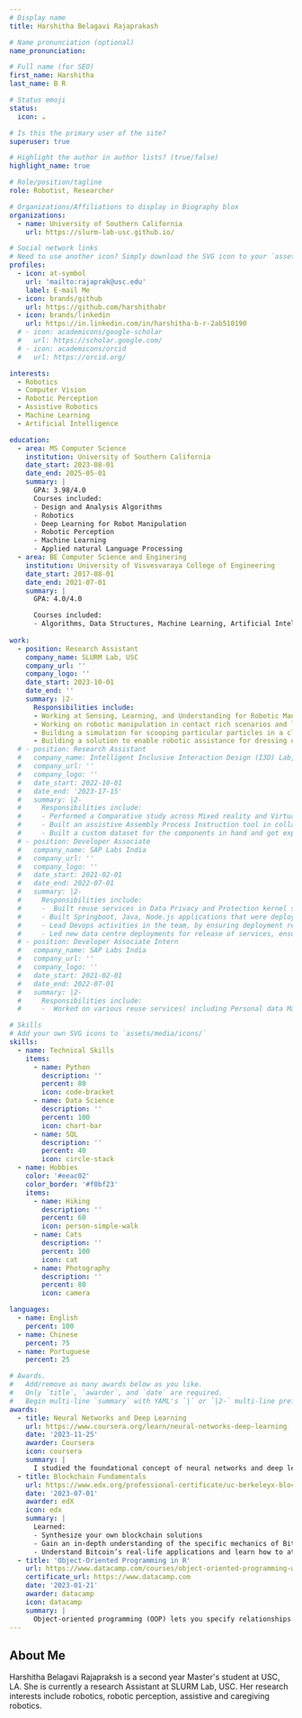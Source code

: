 ```yaml
---
# Display name
title: Harshitha Belagavi Rajaprakash

# Name pronunciation (optional)
name_pronunciation:  

# Full name (for SEO)
first_name: Harshitha
last_name: B R

# Status emoji
status:
  icon: ☕️

# Is this the primary user of the site?
superuser: true

# Highlight the author in author lists? (true/false)
highlight_name: true

# Role/position/tagline
role: Robotist, Researcher

# Organizations/Affiliations to display in Biography blox
organizations:
  - name: University of Southern California
    url: https://slurm-lab-usc.github.io/

# Social network links
# Need to use another icon? Simply download the SVG icon to your `assets/media/icons/` folder.
profiles:
  - icon: at-symbol
    url: 'mailto:rajaprak@usc.edu'
    label: E-mail Me
  - icon: brands/github
    url: https://github.com/harshithabr
  - icon: brands/linkedin
    url: https://in.linkedin.com/in/harshitha-b-r-2ab510190
  # - icon: academicons/google-scholar
  #   url: https://scholar.google.com/
  # - icon: academicons/orcid
  #   url: https://orcid.org/

interests:
  - Robotics
  - Computer Vision
  - Robotic Perception
  - Assistive Robotics
  - Machine Learning
  - Artificial Intelligence

education:
  - area: MS Computer Science
    institution: University of Southern California
    date_start: 2023-08-01
    date_end: 2025-05-01
    summary: |
      GPA: 3.98/4.0
      Courses included:
      - Design and Analysis Algorithms
      - Robotics
      - Deep Learning for Robot Manipulation
      - Robotic Perception
      - Machine Learning
      - Applied natural Language Processing
  - area: BE Computer Science and Enginering
    institution: University of Visvesvaraya College of Engineering
    date_start: 2017-08-01
    date_end: 2021-07-01
    summary: |
      GPA: 4.0/4.0

      Courses included:
      - Algorithms, Data Structures, Machine Learning, Artificial Intelligence, Data Mining
  
work:
  - position: Research Assistant
    company_name: SLURM Lab, USC
    company_url: ''
    company_logo: ''
    date_start: 2023-10-01
    date_end: ''
    summary: |2-
      Responsibilities include:
      - Working at Sensing, Learning, and Understanding for Robotic Manipulation (SLURM) Lab at University of Southern California (USC) on Caregiving Robots, Plant Manipulation
      - Working on robotic manipulation in contact rich scenarios and leveraging trajectory optimisation for planning.
      - Building a simulation for scooping particular particles in a clustered environment.
      - Building a solution to enable robotic assistance for dressing of patients with muscular dystrophe and other neuro immune conditions, as well as working on assistance for sponge bathing a patient, to ensure maximum coverage.
  # - position: Research Assistant
  #   company_name: Intelligent Inclusive Interaction Design (I3D) Lab, Indian Institute of Science, Bangalore
  #   company_url: ''
  #   company_logo: ''
  #   date_start: 2022-10-01
  #   date_end: '2023-17-15'
  #   summary: |2-
  #     Responsibilities include:
  #     - Performed a Comparative study across Mixed reality and Virtual reality based remote welding Digital twin applications and mapping the coordinates defined for welding movement to the robot coordinates using regression technique.
  #     - Built an assistive Assembly Process Instruction tool in collaboration with Collin's Aerospace, where Computer Vision is used to detect the components. Involved extensively in this stage of the project, which enabled me to understand various types of object detection algorithms in Computer Vision, study various object detection models(YOLO V5, YOLO V7, DETR, YOLOV8) and different versions of the same. Instructions and warnings based on a defined Assembly Process are provided to the user in a mixed reality application; after the detection of the components.
  #     - Built a custom dataset for the components in hand and got experience in the various pre-processing steps involved with creating the dataset, with real and synthetic images. Tried different augmentations on the dataset created.
  # - position: Developer Associate 
  #   company_name: SAP Labs India
  #   company_url: ''
  #   company_logo: ''
  #   date_start: 2021-02-01
  #   date_end: 2022-07-01
  #   summary: |2-
  #     Responsibilities include:
  #     -  Built reuse services in Data Privacy and Protection kernel service team at SAP that enables businesses to be compliant with GDPR and similar regulations. 
  #     - Built Springboot, Java, Node.js applications that were deployed on Cloud Foundry with a strong process driven team that followed Agile methodologies. 
  #     - Lead Devops activities in the team, by ensuring deployment ready code-base at the end of the sprints, orchestrating the release of the services and sanitization of the code base through multiple scans(Blackduck, WhiteSource, etc).
  #     - Led new data centre deployments for release of services, ensurng seamless expansion and usgae of our services by customers
  # - position: Developer Associate Intern
  #   company_name: SAP Labs India
  #   company_url: ''
  #   company_logo: ''
  #   date_start: 2021-02-01
  #   date_end: 2022-07-01
  #   summary: |2-
  #     Responsibilities include:
  #     -  Worked on various reuse services( including Personal data Manager and Data Privacy Integration) built to archive and handle data of end users, analysed various consumption scenarios along with supporting customer incidents.

# Skills
# Add your own SVG icons to `assets/media/icons/`
skills:
  - name: Technical Skills
    items:
      - name: Python
        description: ''
        percent: 80
        icon: code-bracket
      - name: Data Science
        description: ''
        percent: 100
        icon: chart-bar
      - name: SQL
        description: ''
        percent: 40
        icon: circle-stack
  - name: Hobbies
    color: '#eeac02'
    color_border: '#f0bf23'
    items:
      - name: Hiking
        description: ''
        percent: 60
        icon: person-simple-walk
      - name: Cats
        description: ''
        percent: 100
        icon: cat
      - name: Photography
        description: ''
        percent: 80
        icon: camera

languages:
  - name: English
    percent: 100
  - name: Chinese
    percent: 75
  - name: Portuguese
    percent: 25

# Awards.
#   Add/remove as many awards below as you like.
#   Only `title`, `awarder`, and `date` are required.
#   Begin multi-line `summary` with YAML's `|` or `|2-` multi-line prefix and indent 2 spaces below.
awards:
  - title: Neural Networks and Deep Learning
    url: https://www.coursera.org/learn/neural-networks-deep-learning
    date: '2023-11-25'
    awarder: Coursera
    icon: coursera
    summary: |
      I studied the foundational concept of neural networks and deep learning. By the end, I was familiar with the significant technological trends driving the rise of deep learning; build, train, and apply fully connected deep neural networks; implement efficient (vectorized) neural networks; identify key parameters in a neural network’s architecture; and apply deep learning to your own applications.
  - title: Blockchain Fundamentals
    url: https://www.edx.org/professional-certificate/uc-berkeleyx-blockchain-fundamentals
    date: '2023-07-01'
    awarder: edX
    icon: edx
    summary: |
      Learned:
      - Synthesize your own blockchain solutions
      - Gain an in-depth understanding of the specific mechanics of Bitcoin
      - Understand Bitcoin’s real-life applications and learn how to attack and destroy Bitcoin, Ethereum, smart contracts and Dapps, and alternatives to Bitcoin’s Proof-of-Work consensus algorithm
  - title: 'Object-Oriented Programming in R'
    url: https://www.datacamp.com/courses/object-oriented-programming-with-s3-and-r6-in-r
    certificate_url: https://www.datacamp.com
    date: '2023-01-21'
    awarder: datacamp
    icon: datacamp
    summary: |
      Object-oriented programming (OOP) lets you specify relationships between functions and the objects that they can act on, helping you manage complexity in your code. This is an intermediate level course, providing an introduction to OOP, using the S3 and R6 systems. S3 is a great day-to-day R programming tool that simplifies some of the functions that you write. R6 is especially useful for industry-specific analyses, working with web APIs, and building GUIs.
---
```


## About Me

Harshitha Belagavi Rajapraksh is a second year Master's student at USC, LA. She is currently a research Assistant at SLURM Lab, USC. Her research interests include robotics, robotic perception, assistive and caregiving robotics.
